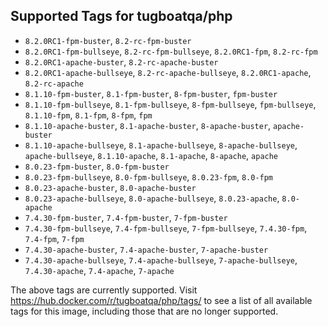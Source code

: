 ## Supported Tags for tugboatqa/php

* `8.2.0RC1-fpm-buster`, `8.2-rc-fpm-buster`
* `8.2.0RC1-fpm-bullseye`, `8.2-rc-fpm-bullseye`, `8.2.0RC1-fpm`, `8.2-rc-fpm`
* `8.2.0RC1-apache-buster`, `8.2-rc-apache-buster`
* `8.2.0RC1-apache-bullseye`, `8.2-rc-apache-bullseye`, `8.2.0RC1-apache`, `8.2-rc-apache`
* `8.1.10-fpm-buster`, `8.1-fpm-buster`, `8-fpm-buster`, `fpm-buster`
* `8.1.10-fpm-bullseye`, `8.1-fpm-bullseye`, `8-fpm-bullseye`, `fpm-bullseye`, `8.1.10-fpm`, `8.1-fpm`, `8-fpm`, `fpm`
* `8.1.10-apache-buster`, `8.1-apache-buster`, `8-apache-buster`, `apache-buster`
* `8.1.10-apache-bullseye`, `8.1-apache-bullseye`, `8-apache-bullseye`, `apache-bullseye`, `8.1.10-apache`, `8.1-apache`, `8-apache`, `apache`
* `8.0.23-fpm-buster`, `8.0-fpm-buster`
* `8.0.23-fpm-bullseye`, `8.0-fpm-bullseye`, `8.0.23-fpm`, `8.0-fpm`
* `8.0.23-apache-buster`, `8.0-apache-buster`
* `8.0.23-apache-bullseye`, `8.0-apache-bullseye`, `8.0.23-apache`, `8.0-apache`
* `7.4.30-fpm-buster`, `7.4-fpm-buster`, `7-fpm-buster`
* `7.4.30-fpm-bullseye`, `7.4-fpm-bullseye`, `7-fpm-bullseye`, `7.4.30-fpm`, `7.4-fpm`, `7-fpm`
* `7.4.30-apache-buster`, `7.4-apache-buster`, `7-apache-buster`
* `7.4.30-apache-bullseye`, `7.4-apache-bullseye`, `7-apache-bullseye`, `7.4.30-apache`, `7.4-apache`, `7-apache`

The above tags are currently supported. Visit https://hub.docker.com/r/tugboatqa/php/tags/ to see a list of all available tags for this image, including those that are no longer supported.

